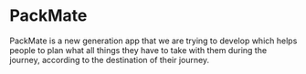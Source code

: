 # PackMate
PackMate is a new generation app that we are trying to develop which helps people to plan what all things they have to take with them during the journey, according to the destination of their journey. 

